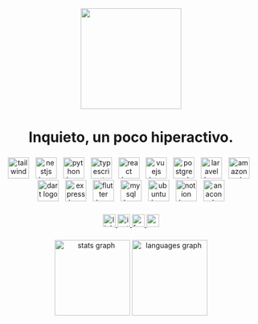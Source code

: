 <div align="center">
  <img height="200" src="https://scontent.fvvi1-2.fna.fbcdn.net/v/t39.30808-6/518450154_2531945530532623_4384860652300095797_n.png?_nc_cat=109&ccb=1-7&_nc_sid=cc71e4&_nc_ohc=rVmbBJRRHoUQ7kNvwEi55y8&_nc_oc=AdlQIZZdw6DYgWVlR5h6HcodpgRBOwEfNpxQ_1FZahzhNdHipDP4zg_LnJa5VmsOBJ3kOtpe-O8DeVizatuRdXyA&_nc_zt=23&_nc_ht=scontent.fvvi1-2.fna&_nc_gid=Ul1ZHubePjAmlmE8veObuw&oh=00_AfRV-bCXTXtBjd1k9t4dFPuNAUj6NRazKZEiGZ1xg8J_3g&oe=68802931"  />
</div>

###

 <h1 align="center">Inquieto, un poco hiperactivo.</h1>



###

<div align="center">
  <img src="https://skillicons.dev/icons?i=tailwind" height="42" alt="tailwindcss logo"  />
  <img width="5" />
  <img src="https://cdn.jsdelivr.net/gh/devicons/devicon/icons/nestjs/nestjs-original.svg" height="42" alt="nestjs logo"  />
  <img width="5" />
  <img src="https://skillicons.dev/icons?i=py" height="42" alt="python logo"  />
  <img width="5" />
  <img src="https://skillicons.dev/icons?i=ts" height="42" alt="typescript logo"  />
  <img width="5" />
  <img src="https://cdn.jsdelivr.net/gh/devicons/devicon/icons/react/react-original.svg" height="42" alt="react logo"  />
  <img width="5" />
  <img src="https://cdn.jsdelivr.net/gh/devicons/devicon/icons/vuejs/vuejs-original.svg" height="42" alt="vuejs logo"  />
  <img width="5" />
  <img src="https://cdn.jsdelivr.net/gh/devicons/devicon/icons/postgresql/postgresql-original.svg" height="42" alt="postgresql logo"  />
  <img width="5" />
  <img src="https://cdn.jsdelivr.net/gh/devicons/devicon/icons/laravel/laravel-original.svg" height="42" alt="laravel logo"  />
  <img width="5" />
  <img src="https://skillicons.dev/icons?i=aws" height="42" alt="amazonwebservices logo"  />
  <img width="5" />
  <img src="https://cdn.jsdelivr.net/gh/devicons/devicon/icons/dart/dart-original.svg" height="42" alt="dart logo"  />
  <img width="5" />
  <img src="https://cdn.jsdelivr.net/gh/devicons/devicon/icons/express/express-original.svg" height="42" alt="express logo"  />
  <img width="5" />
  <img src="https://cdn.jsdelivr.net/gh/devicons/devicon/icons/flutter/flutter-original.svg" height="42" alt="flutter logo"  />
  <img width="5" />
  <img src="https://cdn.jsdelivr.net/gh/devicons/devicon/icons/mysql/mysql-original.svg" height="42" alt="mysql logo"  />
  <img width="5" />
  <img src="https://cdn.jsdelivr.net/gh/devicons/devicon/icons/ubuntu/ubuntu-plain-wordmark.svg" height="42" alt="ubuntu logo"  />
  <img width="5" />
  <img src="https://cdn.jsdelivr.net/gh/devicons/devicon/icons/notion/notion-original.svg" height="42" alt="notion logo"  />
  <img width="5" />
  <img src="https://cdn.jsdelivr.net/gh/devicons/devicon/icons/anaconda/anaconda-original.svg" height="42" alt="anaconda logo"  />
</div>

###

<div align="center">
  <a href="https://www.linkedin.com/in/aly-danner/" target="_blank">
    <img src="https://img.shields.io/static/v1?message=LinkedIn&logo=linkedin&label=&color=0077B5&logoColor=white&labelColor=&style=for-the-badge" height="25" alt="linkedin logo"  />
  </a>
  <a href="https://www.instagram.com/aly_danner" target="_blank">
    <img src="https://img.shields.io/static/v1?message=Instagram&logo=instagram&label=&color=E4405F&logoColor=white&labelColor=&style=for-the-badge" height="25" alt="instagram logo"  />
  </a>
  <a href="https://www.facebook.com/abelalydel" target="_blank">
    <img src="https://img.shields.io/static/v1?message=Facebook&logo=facebook&label=&color=1877F2&logoColor=white&labelColor=&style=for-the-badge" height="25" alt="facebook logo"  />
  </a>
  <a href="https://www.youtube.com/channel/UCtJgySARiqFdnpMjmHaZJ8Q" target="_blank">
    <img src="https://img.shields.io/static/v1?message=Youtube&logo=youtube&label=&color=FF0000&logoColor=white&labelColor=&style=for-the-badge" height="25" alt="youtube logo"  />
  </a>
</div>


###
<div align="center">
  <img src="https://github-readme-stats.vercel.app/api?username=DannerAly&hide_title=false&hide_rank=false&show_icons=true&include_all_commits=true&count_private=true&disable_animations=false&theme=dracula&locale=en&hide_border=false" height="150" alt="stats graph"  />
  <img src="https://github-readme-stats.vercel.app/api/top-langs?username=DannerAly&locale=en&hide_title=false&layout=compact&card_width=320&langs_count=5&theme=dracula&hide_border=false" height="150" alt="languages graph"  />
</div>


###

